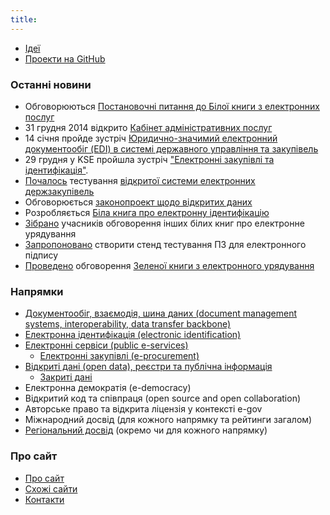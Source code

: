 ```yaml
---
title: 
---
```

* [Ідеї](ideas/ideas.html)
* [Проекти на GitHub](ideas/projects.html)

### Останні новини

* Обговорюються [Постановочні питання до Білої книги з електронних послуг](https://docs.google.com/document/d/1Fqu-t3rIqr0hundOJMDlC9kffoIQLQhZtnG7Vzt-L4E/edit)
* 31 грудня 2014 відкрито [Кабінет адміністративних послуг](http://kap.minjust.gov.ua/)
* 14 січня пройде зустріч [Юридично-значимий електронний документообіг (EDI) в системі державного управління та закупівель](https://www.facebook.com/events/1539913236260267/)
* 29 грудня у KSE пройшла зустріч ["Електронні закупівлі та ідентифікація"](https://www.facebook.com/events/820420791348993/).
* [Почалось](http://ppr.org.ua/23-grudnya-rozpochalos-testuvannya-sistemi-elektronnih-derzhzakupivel/) тестування [відкритої системи електронних держзакупівель](https://github.com/openprocurement)
* Обговорюється [законопроект щодо відкритих даних](http://etransformation.org.ua/2014/12/23/464/)
* Розробляється [Біла книга про електронну ідентифікацію](https://docs.google.com/document/d/1fB2gfz3iMuv8fvF07fFuOf8LlNK4ZaFu0u8BIdUU24Q/edit)
* [Зібрано](https://www.facebook.com/eGovernanceUkraine/posts/790685364318068) учасників обговорення інших білих книг про електронне урядування
* [Запропоновано](https://www.facebook.com/photo.php?fbid=761354877276166) створити стенд тестування ПЗ для електронного підпису
* [Проведено](http://e-zakon.org/greenbook/#schedule) обговорення [Зеленої книги з електронного урядування](http://e-gov.com.ua/green-book)

### Напрямки

* [Документообіг, взаємодія, шина даних (document management systems, interoperability, data transfer backbone)](edi.html)
* [Електронна ідентифікація (electronic identification)](e-identification.html)
* [Електронні сервіси (public e-services)](e-services.html)
  * [Електронні закупівлі (e-procurement)](e-procurement.html)
* [Відкриті дані (open data), реєстри та публічна інформація](open-data.html)
  * [Закриті дані](closed-data.html)
* Електронна демократія (e-democracy)
* Відкритий код та співпраця (open source and open collaboration)
* Авторське право та відкрита ліцензія у контексті e-gov
* Міжнародний досвід (для кожного напрямку та рейтинги загалом)
* [Регіональний досвід](municipal.html) (окремо чи для кожного напрямку)

### Про сайт

* [Про сайт](about/about.html)
* [Схожі сайти](about/links.html)
* [Контакти](about/contacts.html)
